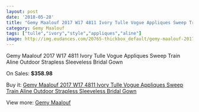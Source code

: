 ```yaml
---
layout: post
date: '2018-05-28'
title: "Gemy Maalouf 2017 W17 4811 Ivory Tulle Vogue Appliques Sweep Train Aline Outdoor Strapless Sleeveless Bridal Gown"
category: Gemy Maalouf
tags: ["tulle","ivory","style","appliques","aline"]
image: http://img.eudances.com/20765-thickbox_default/gemy-maalouf-2017-w17-4811-ivory-tulle-vogue-appliques-sweep-train-aline-outdoor-strapless-sleeveless-bridal-gown.jpg
---
```

Gemy Maalouf 2017 W17 4811 Ivory Tulle Vogue Appliques Sweep Train Aline Outdoor Strapless Sleeveless Bridal Gown

On Sales: **$358.98**
<a href="https://www.eudances.com/en/gemy-maalouf/6234-gemy-maalouf-2017-w17-4811-ivory-tulle-vogue-appliques-sweep-train-aline-outdoor-strapless-sleeveless-bridal-gown.html"><amp-img layout="responsive" width="600" height="600" src="//img.eudances.com/20765-thickbox_default/gemy-maalouf-2017-w17-4811-ivory-tulle-vogue-appliques-sweep-train-aline-outdoor-strapless-sleeveless-bridal-gown.jpg" alt="Gemy Maalouf 2017 W17 4811 Ivory Tulle Vogue Appliques Sweep Train Aline Outdoor Strapless Sleeveless Bridal Gown 0" /></a>
<a href="https://www.eudances.com/en/gemy-maalouf/6234-gemy-maalouf-2017-w17-4811-ivory-tulle-vogue-appliques-sweep-train-aline-outdoor-strapless-sleeveless-bridal-gown.html"><amp-img layout="responsive" width="600" height="600" src="//img.eudances.com/20767-thickbox_default/gemy-maalouf-2017-w17-4811-ivory-tulle-vogue-appliques-sweep-train-aline-outdoor-strapless-sleeveless-bridal-gown.jpg" alt="Gemy Maalouf 2017 W17 4811 Ivory Tulle Vogue Appliques Sweep Train Aline Outdoor Strapless Sleeveless Bridal Gown 1" /></a>
<a href="https://www.eudances.com/en/gemy-maalouf/6234-gemy-maalouf-2017-w17-4811-ivory-tulle-vogue-appliques-sweep-train-aline-outdoor-strapless-sleeveless-bridal-gown.html"><amp-img layout="responsive" width="600" height="600" src="//img.eudances.com/20766-thickbox_default/gemy-maalouf-2017-w17-4811-ivory-tulle-vogue-appliques-sweep-train-aline-outdoor-strapless-sleeveless-bridal-gown.jpg" alt="Gemy Maalouf 2017 W17 4811 Ivory Tulle Vogue Appliques Sweep Train Aline Outdoor Strapless Sleeveless Bridal Gown 2" /></a>

Buy it: [Gemy Maalouf 2017 W17 4811 Ivory Tulle Vogue Appliques Sweep Train Aline Outdoor Strapless Sleeveless Bridal Gown](https://www.eudances.com/en/gemy-maalouf/6234-gemy-maalouf-2017-w17-4811-ivory-tulle-vogue-appliques-sweep-train-aline-outdoor-strapless-sleeveless-bridal-gown.html "Gemy Maalouf 2017 W17 4811 Ivory Tulle Vogue Appliques Sweep Train Aline Outdoor Strapless Sleeveless Bridal Gown")

View more: [Gemy Maalouf](https://www.eudances.com/en/101-gemy-maalouf "Gemy Maalouf")